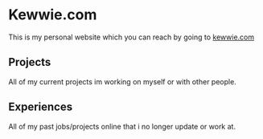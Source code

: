 # Kewwie.com

This is my personal website which you can reach by going to [kewwie.com](https://kewwie.com)

## Projects

All of my current projects im working on myself or with other people.

## Experiences

All of my past jobs/projects online that i no longer update or work at.
